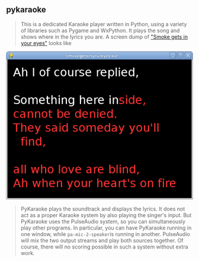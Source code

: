 
##  pykaraoke 


> This is a dedicated Karaoke player written in Python, using a variety of
libraries such as Pygame and WxPython.  It plays the song
and shows where in the lyrics you are. A screen dump of ["Smoke gets in your eyes"](http://www.midikaraoke.com/cgi-bin/songdir/jump.cgi?ID=1280) looks like


![alt text](pykar.png)


> PyKaraoke plays the soundtrack and displays the lyrics. It does not act as a
proper Karaoke system by also playing the singer's input. But PyKaraoke
uses the PulseAudio system, so you can simultaneously play other programs.
In particular, you can have PyKaraoke running in one window, while `pa-mic-2-speaker`is running in another. PulseAudio
will mix the two output streams and play both sources together.
Of course, there will no scoring possible in such a system without
extra work.
